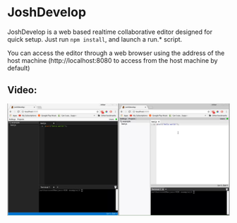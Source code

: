# JoshDevelop

JoshDevelop is a web based realtime collaborative editor designed for quick setup. Just run `npm install`, and launch a run.* script.

You can access the editor through a web browser using the address of the host machine
(http://localhost:8080 to access from the host machine by default)

## Video:

[![](screenshots/VideoIcon.png)](https://youtu.be/cCpkSRIdujA "Click to watch")